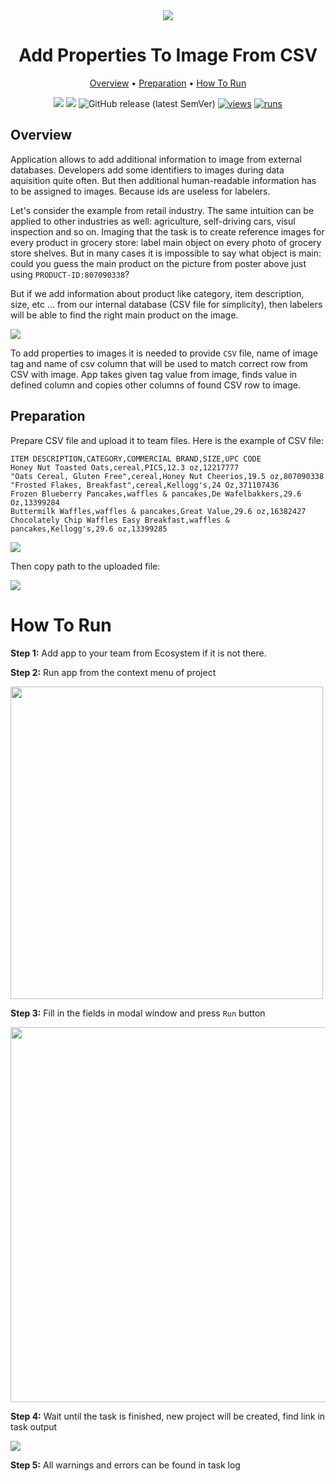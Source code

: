 <div align="center" markdown>
<img src="https://user-images.githubusercontent.com/48245050/182402861-602040b3-a489-4f1c-9225-0558eac0f1bb.png"/>

# Add Properties To Image From CSV

<p align="center">
  <a href="#Overview">Overview</a> •
  <a href="#Preparation">Preparation</a> •
  <a href="#How-To-Run">How To Run</a>
</p>


[![](https://img.shields.io/badge/supervisely-ecosystem-brightgreen)](../../../../supervisely-ecosystem/add-properties-to-image-from-csv)
[![](https://img.shields.io/badge/slack-chat-green.svg?logo=slack)](https://supervisely.com/slack)
![GitHub release (latest SemVer)](https://img.shields.io/github/v/release/supervisely-ecosystem/add-properties-to-image-from-csv)
[![views](https://app.supervisely.com/img/badges/views/supervisely-ecosystem/add-properties-to-image-from-csv.png)](https://supervisely.com)
[![runs](https://app.supervisely.com/img/badges/runs/supervisely-ecosystem/add-properties-to-image-from-csv.png)](https://supervisely.com)

</div>

## Overview

Application allows to add additional information to image from external databases. Developers add some identifiers to images during data aquisition quite often. But then additional human-readable information has to be assigned to images. Because ids are useless for labelers. 

Let's consider the example from retail industry. The same intuition can be applied to other industries as well: agriculture, self-driving cars, visul inspection and so on. Imaging that the task is to create reference images for every product in grocery store: label main object on every photo of grocery store shelves. But in many cases it is impossible to say what object is main: could you guess the main product on the picture from poster above just using `PRODUCT-ID:807090338`? 


But if we add information about product like category, item description, size, etc ... from our internal database (CSV file for simplicity), then labelers will be able to find the right main product on the image.

<img src="https://i.imgur.com/jtfh7mH.png"/>

To add properties to images it is needed to provide `CSV` file, name of image tag and name of csv column that will be used to match correct row from CSV with image. App takes given tag value from image, finds value in defined column and copies other columns of found CSV row to image. 


## Preparation

Prepare CSV file and upload it to team files. Here is the example of CSV file:

```csv
ITEM DESCRIPTION,CATEGORY,COMMERCIAL BRAND,SIZE,UPC CODE
Honey Nut Toasted Oats,cereal,PICS,12.3 oz,12217777
"Oats Cereal, Gluten Free",cereal,Honey Nut Cheerios,19.5 oz,807090338
"Frosted Flakes, Breakfast",cereal,Kellogg's,24 Oz,371107436
Frozen Blueberry Pancakes,waffles & pancakes,De Wafelbakkers,29.6 Oz,13399284
Buttermilk Waffles,waffles & pancakes,Great Value,29.6 oz,16382427
Chocolately Chip Waffles Easy Breakfast,waffles & pancakes,Kellogg's,29.6 oz,13399285
```

<img src="https://i.imgur.com/YtI2Htx.png"/>

Then copy path to the uploaded file:

<img src="https://i.imgur.com/ZcxrGgR.png"/>

# How To Run

**Step 1:** Add app to your team from Ecosystem if it is not there.

**Step 2:** Run app from the context menu of project

<img src="https://i.imgur.com/UHkbfRS.png" width="500px"/>

**Step 3:** Fill in the fields in modal window and press `Run` button

<img src="https://i.imgur.com/iaQV5Sw.png" width="600px"/>

**Step 4:** Wait until the task is finished, new project will be created, find link in task output

<img src="https://i.imgur.com/ziEkbmL.png"/>

**Step 5:** All warnings and errors can be found in task log

